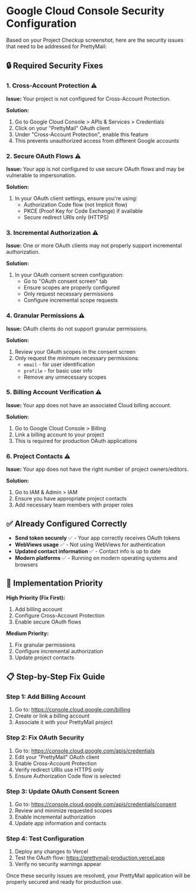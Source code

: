 # Google Cloud Console Security Configuration

Based on your Project Checkup screenshot, here are the security issues that need to be addressed for PrettyMail:

## 🔒 Required Security Fixes

### 1. Cross-Account Protection ⚠️
**Issue:** Your project is not configured for Cross-Account Protection.

**Solution:**
1. Go to Google Cloud Console > APIs & Services > Credentials
2. Click on your "PrettyMail" OAuth client
3. Under "Cross-Account Protection", enable this feature
4. This prevents unauthorized access from different Google accounts

### 2. Secure OAuth Flows ⚠️
**Issue:** Your app is not configured to use secure OAuth flows and may be vulnerable to impersonation.

**Solution:**
1. In your OAuth client settings, ensure you're using:
   - Authorization Code flow (not Implicit flow)
   - PKCE (Proof Key for Code Exchange) if available
   - Secure redirect URIs only (HTTPS)

### 3. Incremental Authorization ⚠️
**Issue:** One or more OAuth clients may not properly support incremental authorization.

**Solution:**
1. In your OAuth consent screen configuration:
   - Go to "OAuth consent screen" tab
   - Ensure scopes are properly configured
   - Only request necessary permissions
   - Configure incremental scope requests

### 4. Granular Permissions ⚠️
**Issue:** OAuth clients do not support granular permissions.

**Solution:**
1. Review your OAuth scopes in the consent screen
2. Only request the minimum necessary permissions:
   - `email` - for user identification
   - `profile` - for basic user info
   - Remove any unnecessary scopes

### 5. Billing Account Verification ⚠️
**Issue:** Your app does not have an associated Cloud billing account.

**Solution:**
1. Go to Google Cloud Console > Billing
2. Link a billing account to your project
3. This is required for production OAuth applications

### 6. Project Contacts ⚠️
**Issue:** Your app does not have the right number of project owners/editors.

**Solution:**
1. Go to IAM & Admin > IAM
2. Ensure you have appropriate project contacts
3. Add necessary team members with proper roles

## ✅ Already Configured Correctly

- **Send token securely** ✅ - Your app correctly receives OAuth tokens
- **WebViews usage** ✅ - Not using WebViews for authentication
- **Updated contact information** ✅ - Contact info is up to date
- **Modern platforms** ✅ - Running on modern operating systems and browsers

## 🚀 Implementation Priority

**High Priority (Fix First):**
1. Add billing account
2. Configure Cross-Account Protection
3. Enable secure OAuth flows

**Medium Priority:**
1. Fix granular permissions
2. Configure incremental authorization
3. Update project contacts

## 📋 Step-by-Step Fix Guide

### Step 1: Add Billing Account
1. Go to: https://console.cloud.google.com/billing
2. Create or link a billing account
3. Associate it with your PrettyMail project

### Step 2: Fix OAuth Security
1. Go to: https://console.cloud.google.com/apis/credentials
2. Edit your "PrettyMail" OAuth client
3. Enable Cross-Account Protection
4. Verify redirect URIs use HTTPS only
5. Ensure Authorization Code flow is selected

### Step 3: Update OAuth Consent Screen
1. Go to: https://console.cloud.google.com/apis/credentials/consent
2. Review and minimize requested scopes
3. Enable incremental authorization
4. Update app information and contacts

### Step 4: Test Configuration
1. Deploy any changes to Vercel
2. Test the OAuth flow: https://prettymail-production.vercel.app
3. Verify no security warnings appear

Once these security issues are resolved, your PrettyMail application will be properly secured and ready for production use.
